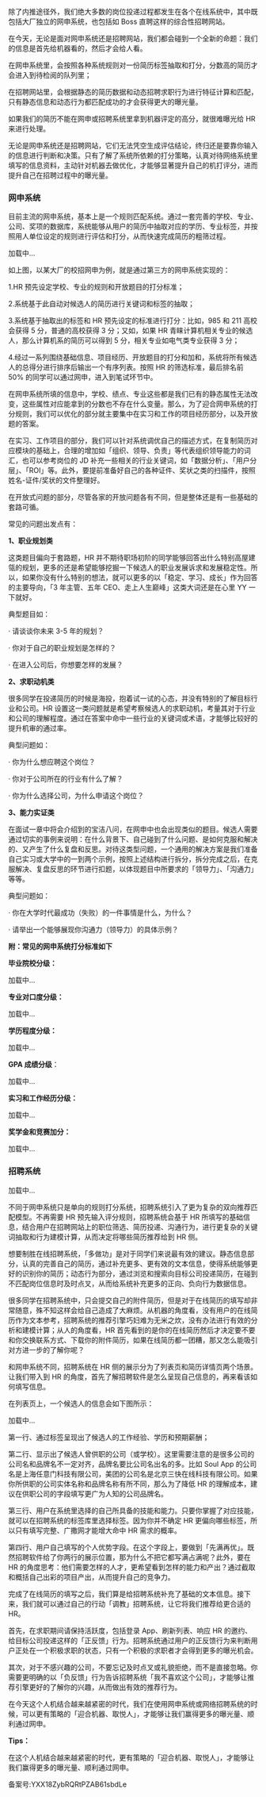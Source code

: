 除了内推途径外，我们绝大多数的岗位投递过程都发生在各个在线系统中，其中既包括大厂独立的网申系统，也包括如 Boss 直聘这样的综合性招聘网站。

在今天，无论是面对网申系统还是招聘网站，我们都会碰到一个全新的命题：我们的信息是首先给机器看的，然后才会给人看。

在网申系统里，会按照各种系统规则对一份简历标签抽取和打分，分数高的简历才会进入到待检阅的队列里；

在招聘网站里，会根据静态的简历数据和动态招聘求职行为进行特征计算和匹配，只有静态信息和动态行为都匹配成功的才会获得更大的曝光量。

如果我们的简历不能在网申或招聘系统里拿到机器评定的高分，就很难曝光给 HR 来进行处理。

无论是网申系统还是招聘网站，它们无法凭空生成评估结论，终归还是要靠你输入的信息进行判断和决策。只有了解了系统所依赖的打分策略，认真对待网络系统里填写的信息资料，主动针对机器去做优化，才能够显著提升自己的机打评分，进而提升自己在招聘过程中的曝光量。

### 网申系统

目前主流的网申系统，基本上是一个规则匹配系统。通过一套完善的学校、专业、公司、奖项的数据库，系统能够从用户的简历中抽取对应的学历、专业标签，并按照用人单位设定的规则进行评估和打分，从而快速完成简历的粗筛过程。

加载中...

如上图，以某大厂的校招网申为例，就是通过第三方的网申系统实现的：

1.HR 预先设定学校、专业的规则和开放题目的打分标准；

2.系统基于此自动对候选人的简历进行关键词和标签的抽取；

3.系统基于抽取出的标签和 HR 预先设定的标准进行打分：比如，985 和 211 高校会获得 5 分，普通的高校获得 3 分；又如，如果 HR 青睐计算机相关专业的候选人，那么计算机系的简历可以得到 5 分，相关专业如电气类专业获得 3 分；

4.经过一系列围绕基础信息、项目经历、开放题目的打分和加和，系统将所有候选人的总得分进行排序后输出一个有序列表。按照 HR 的筛选标准，最后排名前 50\% 的同学可以通过网申，进入到笔试环节中。

在网申系统所填的信息中，学校、绩点、专业这些都是我们已有的静态属性无法改变，这些属性对应能拿到的分数也不存在什么变量。那么，为了迎合网申系统的打分规则，我们可以优化的部分就主要集中在实习和工作的项目经历部分，以及开放题的答案。

在实习、工作项目的部分，我们可以针对系统调优自己的描述方式，在复制简历对应模块的基础上，合理的增加如「组织、领导、负责」等代表组织领导能力的词汇，也可以参考岗位的 JD 补充一些相关的行业关键词，如「数据分析」、「用户分层」、「ROI」等。此外，要提前准备好自己的各种证件、奖状之类的扫描件，按照姓名-证件/奖状的文件整理好。

在开放式问题的部分，尽管各家的开放问题各有不同，但是整体还是有一些基础的套路可循。

常见的问题出发点有：

**1、职业规划类**

这类题目偏向于套路题，HR 并不期待职场初阶的同学能够回答出什么特别高屋建瓴的规划，更多的还是希望能够挖掘一下候选人的职业发展诉求和发展稳定性。所以，如果你没有什么特别的想法，就可以更多的以「稳定、学习、成长」作为回答的主要导向，「3 年主管、五年 CEO、走上人生巅峰」这类大词还是在心里 YY 一下就好。

典型题目如：

· 请谈谈你未来 3-5 年的规划？

· 你对于自己的职业规划是怎样的？

· 在进入公司后，你想要怎样的发展？

**2、求职动机类**

很多同学在投递简历的时候是海投，抱着试一试的心态，并没有特别的了解目标行业和公司。HR 设置这一类问题就是希望考察候选人的求职动机，考量其对于行业和公司的理解程度。通过在答案中命中一些行业的关键词或术语，才能够比较好的提升机审的通过率。

典型问题如：

· 你为什么想应聘这个岗位？

· 你对于公司所在的行业有什么了解？

· 你为什么选择公司，为什么申请这个岗位？

**3、能力实证类**

在面试一章中将会介绍到的宝洁八问，在网申中也会出现类似的题目。候选人需要通过切实的事例来说明：在什么背景下、自己碰到了什么问题、是如何克服和解决的、又产生了什么复盘和反思。对待这类型问题，一个通用的解决方案是我们准备自己实习或大学中的一到两个示例，按照上述结构进行拆分，拆分完成之后，在克服解决、复盘反思的环节进行扣题，以体现题目中所要求的「领导力」、「沟通力」等等。

典型问题如：

· 你在大学时代最成功（失败）的一件事情是什么，为什么？

· 请举出一个能够展现你沟通力（领导力）的具体示例？

**附：常见的网申系统打分标准如下**

**毕业院校分级：**

加载中...

**专业对口度分级：**

加载中...

**学历程度分级：**

加载中...

**GPA 成绩分级**：

加载中...

**实习和工作经历分级：**

加载中...

**奖学金和竞赛加分：**

加载中...

### **招聘系统**

加载中...

不同于网申系统只是单向的规则打分系统，招聘系统引入了更为复杂的双向推荐匹配模型。不再需要 HR 预先输入评分规则，招聘系统会基于 HR 所填写的基础信息，结合用户在招聘网站上的职位筛选、简历投递、沟通行为，进行更复杂的关键词抽取和行为建模计算，从而决定将哪些简历推荐给到 HR 侧。

想要制胜在线招聘系统，「多做功」是对于同学们来说最有效的建议。静态信息部分，认真的完善自己的简历，通过补充更多、更有效的文本信息，使得系统能够更好的识别你的简历；动态行为部分，通过浏览和搜索向目标公司投递简历，在碰到不匹配岗位信息时及时点叉，从而给系统补充更多的正向、负向行为数据信息。

很多同学在招聘系统中，只会提交自己的附件简历，但是对于在线简历的填写却非常随意，殊不知这样会给自己造成了大麻烦。从机器的角度看，没有用户的在线简历作为文本参考，招聘系统的推荐引擎巧妇难为无米之炊，没有办法进行有效的分析和建模计算；从人的角度看，HR 首先看到的是你的在线简历然后才决定要不要和你交换联系方式、下载你的附件简历，如果在线简历都一团糟，那又怎么能吸引对方进一步的了解你呢？

和网申系统不同，招聘系统在 HR 侧的展示分为了列表页和简历详情页两个场景。让我们带入到 HR 的角度，首先了解招聘软件是怎么呈现自己信息的，再来看该如何填写信息。

在列表页上，一个候选人的信息会如下图所示：

加载中...

第一行、通过标签呈现出了候选人的工作经验、学历和预期薪酬；

第二行、显示出了候选人曾供职的公司（或学校）。这里需要注意的是很多公司的公司名和品牌名不一定对齐，品牌名要比公司名出名的多。比如 Soul App 的公司名是上海任意门科技有限公司，美团的公司名是北京三快在线科技有限公司。如果你所供职的公司实体名称和品牌名称有所不同，那么为了降低 HR 的理解成本，建议在供职公司的字段填写更广为人知的公司品牌名。

第三行、用户在系统里选择的自己所具备的技能和能力。只要你掌握了对应技能，就可以在招聘系统的标签库里选择标签。因为你并不确定 HR 更偏向哪些标签，所以只有填写完整、广撒网才能增大命中 HR 需求的概率。

第四行、用户自己填写的个人优势字段。在这个字段上，要做到「先满再优」。既然招聘软件给了你两行的展示位置，那为什么不把它都写满占满呢？此外，要在 HR 的角度思考：他们需要怎样的人才，更希望看到怎样的能力和产出？通过截取和概括自己出彩的项目产出，从而提升自己的竞争力。

完成了在线简历的填写之后，我们算是给招聘系统补充了基础的文本信息。接下来，我们就可以通过自己的行动「调教」招聘系统，让它将我们推荐给更合适的 HR。

首先，在求职期间请保持活跃度，包括登录 App、刷新列表、响应 HR 的邀约、给目标公司投递这样的「正反馈」行为。招聘系统通过用户的正反馈行为来判断用户正处在一个积极求职的状态，只有一个积极的求职者才会得到更多的曝光机会。

其次，对于不感兴趣的公司，不要忘记及时点叉或礼貌拒绝，而不是直接忽略。你需要更明确的以「负反馈」行为告诉招聘系统「我不喜欢这个公司」，才能够让推荐引擎更好的了解你的兴趣，从而做出有效的推荐行为。

在今天这个人机结合越来越紧密的时代，我们在使用网申系统或网络招聘系统的时候，可以更有策略的「迎合机器、取悦人」，才能够让我们赢得更多的曝光量、顺利通过网申。

**Tips：**

在这个人机结合越来越紧密的时代，更有策略的「迎合机器、取悦人」，才能够让我们赢得更多的曝光量、顺利通过网申。

备案号:YXX18ZybRQRtPZAB61sbdLe